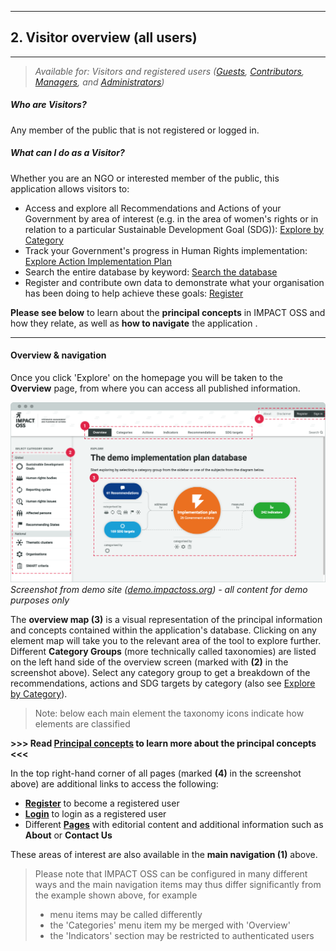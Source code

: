 
---
## 2. Visitor overview (all users)
---

> _Available for: Visitors and registered users ([Guests](/guests/guest.md), [Contributors](/contributors/contributor.md), [Managers](/managers/manager.md), and [Administrators](/admins/admin.md))_

##### Who are Visitors?

Any member of the public that is not registered or logged in.

##### What can I do as a Visitor?

Whether you are an NGO or interested member of the public, this application allows visitors to:

* Access and explore all Recommendations and Actions of your Government by area of interest
 (e.g. in the area of women's rights or in relation to a particular Sustainable Development Goal (SDG)): [Explore by Category](/visitors/categories.md)
* Track your Government's progress in Human Rights implementation: [Explore Action Implementation Plan](visitors/actions.md)
* Search the entire database by keyword: [Search the database](/visitors/search.md)
* Register and contribute own data to demonstrate what your organisation has been doing to help achieve these goals: [Register](visitors/register.md)

**Please see below** to learn about the **principal concepts** in IMPACT OSS and how they relate, as well as **how to navigate** the application .

---

#### Overview & navigation

Once you click 'Explore' on the homepage you will be taken to the **Overview** page, from where you can access all published information.

![](/assets/overview-for-visitors.png)  
_Screenshot from demo site ([demo.impactoss.org](https://demo.impactoss.org)) - all content for demo purposes only_

The **overview map (3)** is a visual representation of the principal information and concepts contained within the application's database. Clicking on any element map will take you to the relevant area of the tool to explore further. Different **Category Groups** (more technically called taxonomies) are listed on the left hand side of the overview screen (marked with **(2)** in the screenshot above). Select any category group to get a breakdown of the recommendations, actions and SDG targets by category (also see [Explore by Category](visitors/categories.md)).

> Note: below each main element the taxonomy icons indicate how elements are classified

**>>> Read [Principal concepts](/intro/concepts.md) to learn more about the principal concepts <<<**

In the top right-hand corner of all pages (marked **(4)** in the screenshot above) are additional links to access the following:

* **[Register](/visitors/register.md)** to become a registered user
* **[Login](/guests/login.md)** to login as a registered user
* Different **[Pages](/visitors/content.md)** with editorial content and additional information such as **About** or **Contact Us**

These areas of interest are also available in the **main navigation (1)** above.

> Please note that IMPACT OSS can be configured in many different ways and the main navigation items may thus differ significantly from the example shown above, for example
> - menu items may be called differently
> - the 'Categories' menu item my be merged with 'Overview'
> - the 'Indicators' section may be restricted to authenticated users
